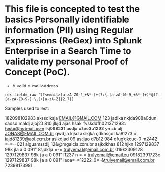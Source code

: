# This file is concepted to test the basics Personally identifiable information (PII) using Regular Expressions (ReGex) into Splunk Enterprise in a Search Time to validate my personal Proof of Concept (PoC).

- A valid e-mail address

`rex field=_raw "(?<email>[a-zA-Z0-9_+&*-]+(?:\.[a-zA-Z0-9_+&*-]+)*@(?:[a-zA-Z0-9-]+\.)+[a-zA-Z]{2,7})`

Samples used to test:

182098102983 akssdlksja EMAIL@GMAIL.COM 123 jadlka nkjda908a0dun sadsd
maldj ajoj20 810 jlkjd ajas hsakl fvskddfh021371293c teste@hotmail.com lkj098231
asdja u2po3u1298 yn sb alj JONAS@EMAIL.COM.br qwd,ja kjsd
a slkjka çdkasçdl ka81273 o iajd81239@aol.com.br aslkdjad 09
asdjao d7b12 984 qfugldkcuc-0 m2442 =-=--021 alguamasdlj_12&@mgaicla.com.br asjkdkhas 812 hjkn
1297129837 98k jla  a 0 091" 8sjdklja =-= trulyemail@email.com.br 01982309128
1297129837 98k jla  a 0 091" l1237 n =-= trulyemail@email.eu 09182391723c
1297129837 98k jla  a 0 091" laoa=-=12222_0=-&trulyemail@email.com.br 72398173981

